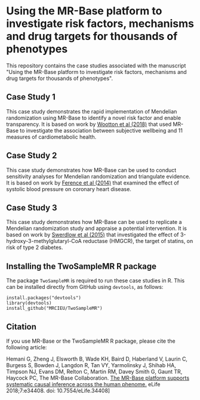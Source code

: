 # Using the MR-Base platform to investigate risk factors, mechanisms and drug targets for thousands of phenotypes

This repository contains the case studies associated with the manuscript "Using the MR-Base platform to investigate risk factors, mechanisms and drug targets for thousands of phenotypes".

## Case Study 1

This case study demonstrates the rapid implementation of Mendelian randomization using MR-Base to identify a novel risk factor and enable transparency. It is based on work by [Wootton et al (2018)](https://doi.org/10.1136/bmj.k3788) that used MR-Base to investigate the association between subjective wellbeing and 11 measures of cardiometabolic health.

## Case Study 2

This case study demonstrates how MR-Base can be used to conduct sensitivity analyses for Mendelian randomization and triangulate evidence. It is based on work by [Ference et al (2014)](https://doi.org/10.1161/HYPERTENSIONAHA.113.02734) that examined the effect of systolic blood pressure on coronary heart disease. 

## Case Study 3

This case study demonstrates how MR-Base can be used to replicate a Mendelian randomization study and appraise a potential intervention. It is based on work by [Swerdlow et al (2015)](https://doi.org/10.1016/S0140-6736(14)61183-1) that investigated the effect of 3-hydroxy-3-methylglutaryl-CoA reductase (HMGCR), the target of statins, on risk of type 2 diabetes.

## Installing the TwoSampleMR R package

The package `TwoSampleMR` is required to run these case studies in R. This can be installed directly from GitHub using `devtools`, as follows:

    install.packages("devtools")
    library(devtools)
    install_github("MRCIEU/TwoSampleMR")

## Citation

If you use MR-Base or the TwoSampleMR R package, please cite the following article:

Hemani G, Zheng J, Elsworth B, Wade KH, Baird D, Haberland V, Laurin C, Burgess S, Bowden J, Langdon R, Tan VY, Yarmolinsky J, Shihab HA, Timpson NJ, Evans DM, Relton C, Martin RM, Davey Smith G, Gaunt TR, Haycock PC, The MR-Base Collaboration. [The MR-Base platform supports systematic causal inference across the human phenome.](https://elifesciences.org/articles/34408) eLife 2018;7:e34408. doi: 10.7554/eLife.34408]
